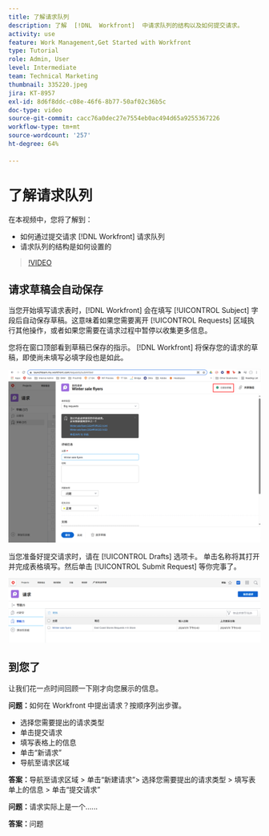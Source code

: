 ```yaml
---
title: 了解请求队列
description: 了解  [!DNL  Workfront]  中请求队列的结构以及如何提交请求。
activity: use
feature: Work Management,Get Started with Workfront
type: Tutorial
role: Admin, User
level: Intermediate
team: Technical Marketing
thumbnail: 335220.jpeg
jira: KT-8957
exl-id: 8d6f8ddc-c08e-46f6-8b77-50af02c36b5c
doc-type: video
source-git-commit: cacc76a0dec27e7554eb0ac494d65a9255367226
workflow-type: tm+mt
source-wordcount: '257'
ht-degree: 64%

---
```


# 了解请求队列

在本视频中，您将了解到：

* 如何通过提交请求 [!DNL  Workfront] 请求队列
* 请求队列的结构是如何设置的

>[!VIDEO](https://video.tv.adobe.com/v/335220/?quality=12&learn=on)

## 请求草稿会自动保存

当您开始填写请求表时，[!DNL Workfront] 会在填写 [!UICONTROL Subject] 字段后自动保存草稿。这意味着如果您需要离开 [!UICONTROL Requests] 区域执行其他操作，或者如果您需要在请求过程中暂停以收集更多信息。

您将在窗口顶部看到草稿已保存的指示。 [!DNL Workfront] 将保存您的请求的草稿，即使尚未填写必填字段也是如此。

![创建请求草稿的图像](assets/queue-mgt-make-a-request-draft-1.png)

当您准备好提交请求时，请在 [!UICONTROL Drafts] 选项卡。 单击名称将其打开并完成表格填写。然后单击 [!UICONTROL Submit Request] 等你完事了。

![召回请求草稿的图像](assets/queue-mgt-make-a-request-draft-2.png)

## 到您了

让我们花一点时间回顾一下刚才向您展示的信息。

**问题：**&#x200B;如何在 Workfront 中提出请求？按顺序列出步骤。

* 选择您需要提出的请求类型
* 单击提交请求
* 填写表格上的信息
* 单击“新请求”
* 导航至请求区域


**答案：**&#x200B;导航至请求区域 > 单击“新建请求”> 选择您需要提出的请求类型 > 填写表单上的信息 > 单击“提交请求”

**问题：**&#x200B;请求实际上是一个......

**答案：**&#x200B;问题

<!---
You can also access request drafts from the [!UICONTROL Select a Request Type] menu at the top of the window. Select an option from the [!UICONTROL Recent Drafts] section, or start a new request by picking a queue from the [!UICONTROL New Requests] section. Fill everything out like normal, then submit the request.

<!---
image
--->

<!---
Let's take a minute to review the information you were just presented.

How do you make a request in Workfront? List the steps in order.
Choose the request type you need to make
Click Submit request
Fill out the information on the form
Click "New Request"
Navigate to the request area

Answer: Navigate to the request area>Click New Request>Choose the request type you need to make>Fill out the information on the form>Click Submit request

A request is really an......

Answer: Issue
--->
